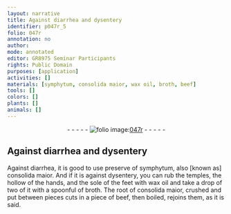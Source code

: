 ```yaml
---
layout: narrative
title: Against diarrhea and dysentery
identifier: p047r_5
folio: 047r
annotation: no
author:
mode: annotated
editor: GR8975 Seminar Participants
rights: Public Domain
purposes: [application]
activities: []
materials: [symphytum, consolida maior, wax oil, broth, beef]
tools: []
colors: []
plants: []
animals: []
---
```


 <div class="folio" align="center">- - - - - <a href="http://gallica.bnf.fr/ark:/12148/btv1b10500001g/f99.image" target="_blank"><img src="https://cu-mkp.github.io/GR8975-edition/assets/photo-icon.png" alt="folio image: " style="display:inline-block; margin-bottom:-3px;"/>047r</a> - - - - - </div>  

## Against diarrhea and dysentery

 
Against diarrhea, it is good to use preserve of <span class="material">symphytum</span>, also [known as] <span class="material">consolida maior</span>. And if it is against dysentery, you can rub the temples, the hollow of the hands, and the sole of the feet with <span class="material">wax oil</span> and take a drop of two of it with a spoonful of <span class="material">broth</span>. The root of <span class="material">consolida maior</span>, crushed and put between pieces cuts in a piece of <span class="material">beef</span>, then boiled, rejoins them, as it is said.
 